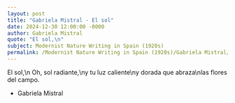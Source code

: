 ```yaml
---
layout: post
title: "Gabriela Mistral - El sol"
date: 2024-12-30 12:00:00 -0000
author: Gabriela Mistral
quote: "El sol,\n"
subject: Modernist Nature Writing in Spain (1920s)
permalink: /Modernist Nature Writing in Spain (1920s)/Gabriela Mistral/Gabriela Mistral - El sol
---
```


El sol,\n
Oh, sol radiante,\ny tu luz caliente\ny dorada que abraza\nlas flores del campo.

- Gabriela Mistral
